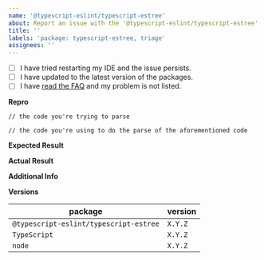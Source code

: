 ```yaml
---
name: '@typescript-eslint/typescript-estree'
about: Report an issue with the '@typescript-eslint/typescript-estree' package
title: ''
labels: 'package: typescript-estree, triage'
assignees: ''
---
```


<!--
Please don't ignore this template.

If you ignore it, we're just going to respond asking you to fill it out, which wastes everyone's time.
The more relevant information you can include, the faster we can find the issue and fix it without asking you for more info.
-->

<!--
🚨 STOP 🚨 𝗦𝗧𝗢𝗣 🚨 𝑺𝑻𝑶𝑷 🚨

This issue template is only for problems specifically with the `@typescript-eslint/typescript-estree` package.

If you have a problem with a specific lint rule, please back out and select the `@typescript-eslint/eslint-plugin` template.
-->

- [ ] I have tried restarting my IDE and the issue persists.
- [ ] I have updated to the latest version of the packages.
- [ ] I have [read the FAQ](https://github.com/typescript-eslint/typescript-eslint/blob/main/docs/getting-started/linting/TROUBLESHOOTING.md) and my problem is not listed.

**Repro**

<!--
Include a ***minimal*** reproduction case.
The more irrelevant code/config you give, the harder it is for us to investigate.

Please consider creating an isolated reproduction repo to make it easy for the volunteer maintainers debug your issue.
-->

```TS
// the code you're trying to parse
```

```TS
// the code you're using to do the parse of the aforementioned code
```

**Expected Result**

<!--
What did you expect to happen?
Please be specific here - list the exact lines and messages you expect.
-->

**Actual Result**

<!--
What actually happened?
Please be specific here - list the exact lines and messages that caused errors
-->

**Additional Info**

<!--
Did eslint throw an exception?

Please run your lint again with the --debug flag, and dump the output below.
i.e. eslint --ext ".ts,.js" src --debug
-->

**Versions**

| package                                | version |
| -------------------------------------- | ------- |
| `@typescript-eslint/typescript-estree` | `X.Y.Z` |
| `TypeScript`                           | `X.Y.Z` |
| `node`                                 | `X.Y.Z` |
